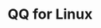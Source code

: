 ﻿---
id: 1410
title: "QQ for Linux"
weight: 1410
version: "3.2.2-18394"
updateTime: "2023-11-14T09:08:24"
debName: "http://113.24.212.22:8090/upload/file/linuxqq_3.2.2-18394_loong64.deb"
debSize: "135.7 MB"
command: "/opt/QQ/qq"
---
